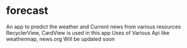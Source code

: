 # forecast
An app to predict the weather and Current news from various resources
RecyclerView, CardView is used in this app
Uses of Various Api like weathermap, news.org
Will be updated soon
